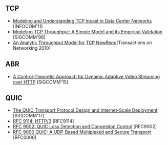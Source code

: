 ## TCP

+ [Modeling and Understanding TCP Incast in Data Center Networks ](https://ieeexplore.ieee.org/stamp/stamp.jsp?tp=&arnumber=5934923) [INFOCOM'11]
+ [Modeling TCP Throughput: A Simple Model and its Empirical Validation](https://dl.acm.org/doi/abs/10.1145/285237.285291) [SIGCOMM'98]
+ [An Analytic Throughput Model for TCP NewReno](https://ieeexplore.ieee.org/abstract/document/5308283)[Transactions on Networking 2010]

## ABR

+ [A Control-Theoretic Approach for Dynamic Adaptive Video Streaming over HTTP](https://dl.acm.org/doi/pdf/10.1145/2785956.2787486) [SIGCOMM'15]

## QUIC

+ [The QUIC Transport Protocol:Design and Internet-Scale Deployment](https://dl.acm.org/doi/abs/10.1145/3098822.3098842) [SIGCOMM'17]
+ [RFC 9114: HTTP/3](https://dl.acm.org/doi/abs/10.17487/RFC9114) [RFC9114]
+ [RFC 9002: QUIC Loss Detection and Congestion Control](https://dl.acm.org/doi/pdf/10.17487/RFC9002) [RFC9002]
+ [RFC 9000 QUIC: A UDP-Based Multiplexed and Secure Transport](https://www.rfc-editor.org/v3test/draft-ietf-quic-transport-34-bad-pdf-line-break.pdf) [RFC0000]

